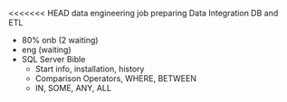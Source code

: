 <<<<<<< HEAD
data engineering job preparing
Data Integration DB and ETL

- 80% onb (2 waiting)
- eng (waiting)
- SQL Server Bible
	- Start info, installation, history
	- Comparison Operators, WHERE, BETWEEN
	- IN, SOME, ANY, ALL
